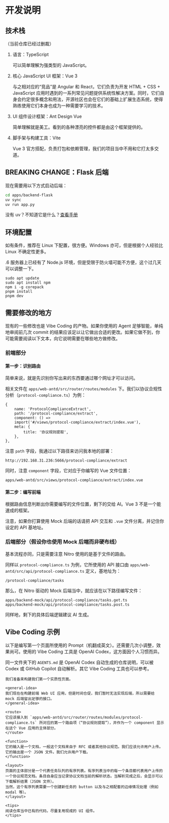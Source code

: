 # 开发说明

## 技术栈

（当前仓库已经过删裁）

1. 语言：TypeScript

   可以简单理解为强类型的 JavaScript。

2. 核心 JavaScript UI 框架：Vue 3

   与之相对应的“竞品”是 Angular 和 React，它们负责为开发 HTML + CSS + JavaScript 应用时遇到的一系列常见问题提供系统性解决方案。同时，它们自身会约定很多概念和用法，开源社区也会在它们的基础上扩展生态系统，使得熟练使用它们本身也成为一种需要学习的技术。

3. UI 组件设计框架：Ant Design Vue

   简单理解就是美工。看到的各种漂亮的控件都是由这个框架提供的。

4. 脚手架与构建工具：Vite

   Vue 3 官方搭配，负责打包和依赖管理，我们的项目当中不用和它打太多交道。

## BREAKING CHANGE：Flask 后端

现在需要用以下方式启动后端：

```sh
cd apps/backend-flask
uv sync
uv run app.py
```

没有 uv？不知道它是什么？[查看手册](https://docs.astral.sh/uv/getting-started/installation/)

## 环境配置

如有条件，推荐在 Linux 下配置，很方便。Windows 亦可，但是根据个人经验比 Linux 不确定性更多。

.6 服务器上已经有了 Node.js 环境，但是受限于防火墙可能不方便，这个过几天可以调整一下。

```
sudo apt update
sudo apt install npm
npm i -g corepack
pnpm install
pnpm dev
```

## 需要修改的地方

现有的一些修改也是 Vibe Coding 的产物。如果你使用的 Agent 足够智能，单纯地审阅前几次 commit 的结果应该足以让它做出合适的更改。如果它做不到，你可能需要阅读以下文本，向它说明需要在哪些地方做修改。

### 前端部分

#### 第一步：识别路由

简单来说，就是先识别你写出来的东西要通过哪个网址才可以访问。

相关文件在 `apps/web-antd/src/router/routes/modules` 下。我们以协议合规性分析（`protocol-compliance.ts`）为例：

```
{
    name: 'ProtocolComplianceExtract',
    path: '/protocol-compliance/extract',
    component: () =>
    import('#/views/protocol-compliance/extract/index.vue'),
    meta: {
    	title: '协议规则提取',
    },
},
```

注意 `path` 字段，我通过以下路径来访问我本地的部署：

```
http://192.168.31.236:5666/protocol-compliance/extract
```

同时，注意 `component` 字段，它对应于你编写的 Vue 文件位置：

```
apps/web-antd/src/views/protocol-compliance/extract/index.vue
```

#### 第二步：编写前端

根据路由信息判断出你需要编写的文件位置，剩下的交给 AI。Vue 3 不是一个能速成的框架。

注意，如果你打算使用 Mock 后端的话请把 API 交互和 `.vue` 文件分离，并记住你设定的 API 基地址。

### 后端部分（假设你也使用 Mock 后端而非硬布线）

基本流程亦同，只是需要注意 Nitro 使用的是基于文件的路由。

同样以 `protocol-compliance.ts` 为例，它所使用的 API 接口由 `apps/web-antd/src/api/protocol-compliance.ts` 定义，基地址为：

```
/protocol-compliance/tasks
```

那么，在 Nitro 驱动的 Mock 后端当中，就应该在以下路径编写文件：

```
apps/backend-mock/api/protocol-compliance/tasks.get.ts
apps/backend-mock/api/protocol-compliance/tasks.post.ts
```

同样地，剩下的具体后端逻辑建议 AI 生成。

## Vibe Coding 示例

以下是编写第一个页面所使用的 Prompt（机翻成英文）。还需要几次小调整，效果尚可。使用的 Vibe Coding 工具是 OpenAI Codex，这方面因个人习惯而异。

同一文件夹下的 `AGENTS.md` 是 OpenAI Codex 自动生成的仓库说明，可以被 Codex 或 GitHub Copilot 自动解析。其它 Vibe Coding 工具也可以参考。

```
我们准备来构建我们第一个实质性页面。

<general-idea>
我们现在在构建前端 Web UI 应用，但是时间仓促，我们暂时无法实现后端，所以需要给 mock 后端留出足够的接口。
</general-idea>

<route>
它应该接入到 `apps/web-antd/src/router/routes/modules/protocol-compliance.ts` 所对应的第一个路由项（“协议规则提取”），并作为一个 component 显示在这个 Vue 应用的主体部分。
</route>

<function>
它的输入是一个文档，一般这个文档来自于 RFC 或者其他协议规范。我们应该允许用户上传。
它的输出是一个 JSON 文件。我们允许用户下载。
</function>

<layout>
页面的主体部分是一个代表任务队列的有序列表。有序列表当中的每一个条目都代表用户上传的一个协议规范文档。条目自身应当记录协议文档当前的解析状态。当解析完成之后，会显示可以下载解析结果（JSON 文件）。
当然，这个有序列表需要一个创建新任务的 button 以及与之相配套的边缘情况处理（例如 modal 等）。
</layout>

<tips>
阅读仓库当中已有的代码，尽量复用现成的 UI 组件。
</tips>

```
